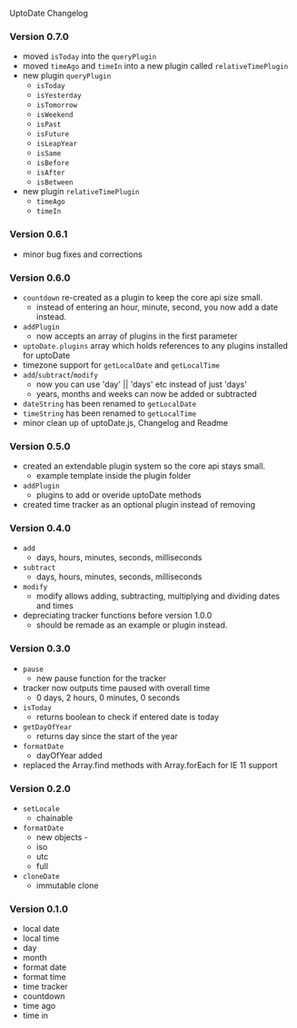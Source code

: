 UptoDate Changelog

### Version 0.7.0

* moved ```isToday``` into the ```queryPlugin```
* moved ```timeAgo``` and ```timeIn``` into a new plugin called ```relativeTimePlugin```
* new plugin ```queryPlugin```
    * ```isToday```
    * ```isYesterday```
    * ```isTomorrow```
    * ```isWeekend```
    * ```isPast```
    * ```isFuture```
    * ```isLeapYear```
    * ```isSame```
    * ```isBefore```
    * ```isAfter```
    * ```isBetween```
* new plugin ```relativeTimePlugin```
    * ```timeAgo```
    * ```timeIn```

### Version 0.6.1

* minor bug fixes and corrections

### Version 0.6.0

* ```countdown``` re-created as a plugin to keep the core api size small.
    * instead of entering an hour, minute, second, you now add a date instead.
* ```addPlugin```
    * now accepts an array of plugins in the first parameter
* ```uptoDate.plugins``` array which holds references to any plugins installed for uptoDate
* timezone support for ```getLocalDate``` and ```getLocalTime```
* ```add```/```subtract```/```modify```
    * now you can use 'day' || 'days' etc instead of just 'days'
    * years, months and weeks can now be added or subtracted
* ```dateString``` has been renamed to ```getLocalDate```
* ```timeString``` has been renamed to ```getLocalTime```
* minor clean up of uptoDate.js, Changelog and Readme

### Version 0.5.0

* created an extendable plugin system so the core api stays small.
    * example template inside the plugin folder
* ```addPlugin```
    * plugins to add or overide uptoDate methods
* created time tracker as an optional plugin instead of removing

### Version 0.4.0

* ```add```
    * days, hours, minutes, seconds, milliseconds
* ```subtract```
    * days, hours, minutes, seconds, milliseconds
* ```modify```
    * modify allows adding, subtracting, multiplying and dividing dates and times
* depreciating tracker functions before version 1.0.0
    * should be remade as an example or plugin instead.

### Version 0.3.0

* ```pause```
    * new pause function for the tracker
* tracker now outputs time paused with overall time
    * 0 days, 2 hours, 0 minutes, 0 seconds
* ```isToday```
    * returns boolean to check if entered date is today
* ```getDayOfYear```
    * returns day since the start of the year
* ```formatDate```
    * dayOfYear added
* replaced the Array.find methods with Array.forEach for IE 11 support

### Version 0.2.0

* ```setLocale```
    * chainable
* ```formatDate```
    * new objects -
    * iso
    * utc
    * full
* ```cloneDate```
    * immutable clone

### Version 0.1.0

* local date
* local time
* day
* month
* format date
* format time
* time tracker
* countdown
* time ago
* time in
